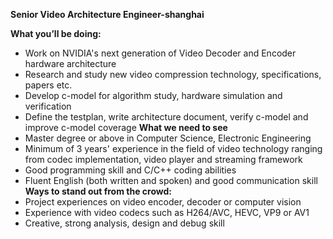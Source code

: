 **Senior Video Architecture Engineer-shanghai**

**What you’ll be doing:**
- Work on NVIDIA's next generation of Video Decoder and Encoder hardware architecture
- Research and study new video compression technology, specifications, papers etc.
- Develop c-model for algorithm study, hardware simulation and verification
- Define the testplan, write architecture document, verify c-model and improve c-model coverage
**What we need to see**
- Master degree or above in Computer Science, Electronic Engineering
- Minimum of 3 years' experience in the field of video technology ranging from codec implementation, video player and streaming framework
- Good programming skill and C/C++ coding abilities
- Fluent English (both written and spoken) and good communication skill
**Ways to stand out from the crowd:**
- Project experiences on video encoder, decoder or computer vision
- Experience with video codecs such as H264/AVC, HEVC, VP9 or AV1
- Creative, strong analysis, design and debug skill
